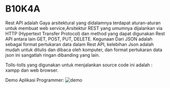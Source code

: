 # B10K4A

Rest API adalah Gaya arsitektural yang didalamnya terdapat aturan-aturan untuk membuat web service,Arsitektur REST yang umumnya dijalankan via HTTP (Hypertext Transfer Protocol) dan method yang dapat digunakan Rest API antara lain GET, POST, PUT, DELETE.
Kegunaan Dari JSON adalah sebagai format pertukaran data dalam Rest API, kelebihan Json adalah mudah untuk ditulis dan dibaca oleh komputer, dan format pertukaran data json ini sangatlah ringan dibanding yang lain.

Tolls-tolls yang digunakan untuk menjalankan source code ini adalah : xampp dan web browser.


Demo Aplikasi Programmer:
![demo](jawaban6/demo.png)
